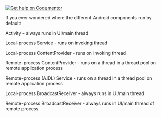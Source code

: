 [![Get help on Codementor](https://cdn.codementor.io/badges/get_help_github.svg)](https://www.codementor.io/zachmccormick?utm_source=github&utm_medium=button&utm_term=zachmccormick&utm_campaign=github)

If you ever wondered where the different Android components run by default:

Activity - always runs in UI/main thread

Local-process Service - runs on invoking thread

Local-process ContentProvider - runs on invoking thread

Remote-process ContentProvider - runs on a thread in a thread pool on remote application process

Remote-process (AIDL) Service - runs on a thread in a thread pool on remote application process

Local-process BroadcastReceiver - always runs in UI/main thread

Remote-process BroadcastReceiver - always runs in UI/main thread of remote process
